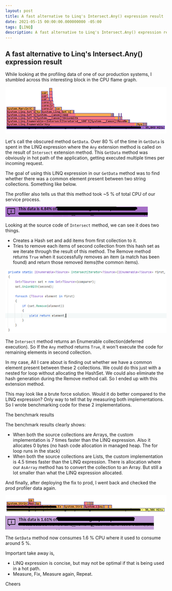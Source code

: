 ```yaml
---
layout: post
title: A fast alternative to Linq's Intersect.Any() expression result
date: 2021-05-15 00:00:00.000000000 -05:00
tags: [LINQ]
description: A fast alternative to Linq's Intersect.Any() expression result
---
```

## A fast alternative to Linq's Intersect.Any() expression result

While looking at the profiling data of one of our production systems, I stumbled across this interesting block in the CPU flame graph. 


![linq taking 80 percent cpu](/assets/2021_5_15_before-linq-intersect.png)
 
Let's call the obscured method `GetData`. Over 80 % of the time in `GetData` is spent in the LINQ expression where the `Any` extension method is called on the result of `Intersect` extension method. This `GetData` method was obviously in hot path of the application, getting executed multiple times per incoming request.

The goal of using this LINQ expression in our `GetData` method was to find whether there was a common element present between two string collections. Something like below.

<script src="https://gist.github.com/kshyju/d1903a06b84263de4a458f7046247dab.js?file=Blog2021LinqIntersectAnyUsageSample.cs"></script>

The profiler also tells us that this method took ~5 % of total CPU of our service process.

![total cpu usage of method](/assets/2021_5_15_before-total-cpu.png)

Looking at the source code of `Intersect` method, we can see it does two things.

 * Creates a Hash set and add items from first collection to it.
 * Tries to remove each items of second collection from this hash set as we iterate through the result of this method. The Remove method returns `True` when it successfully removes an item (a match has been found) and return those removed items(the common items).

![Intersect source code](/assets/2021_05_15_intersect-sourcecode.png)


The `Intersect` method returns an Enumerable collection(deferred execution). So If the `Any` method returns `True`, it won't execute the code for remaining elements in second collection.

In my case, All I care about is finding out whether we have a common element present between these 2 collections. We could do this just with a nested for loop without allocating the HashSet. We could also eliminate the hash generation during the Remove method call. So I ended up with this extension method.

<script src="https://gist.github.com/kshyju/d1903a06b84263de4a458f7046247dab.js?file=Blog2021MyIntersectAnyExtension.cs"></script>

This may look like a brute force solution. Would it do better compared to the LINQ expression? Only way to tell that by measuring both implementations. So I wrote benchmarking code for these 2 implementations.

<script src="https://gist.github.com/kshyju/d1903a06b84263de4a458f7046247dab.js?file=Blog2021MyIntersectAnyBenchmarks.cs"></script>


The benchmark results

<script src="https://gist.github.com/kshyju/d1903a06b84263de4a458f7046247dab.js?file=Blog2021MyIntersectAnyBenchmarkResults.md"></script>

The benchmark results clearly shows:
 * When both the source collections are Arrays, the custom implementation is 7 times faster than the LINQ expression. Also it allocates 0 bytes (no hash code allocation in managed heap. The for loop runs in the stack)
  * When both the source collections are Lists, the custom implementation is 4.5 times faster than the LINQ expression. There is allocation where our `AsArray` method has to convert the collection to an Array. But still a lot smaller than what the LINQ expression allocated.

And finally, after deploying the fix to prod, I went back and checked the prod profiler data again.

![total cpu usage of method](/assets/2021_05_15_after-getdata.png)
![total cpu usage of method](/assets/2021_05_15_after-total-cpu.png)

The `GetData` method now consumes 1.6 % CPU where it used to consume around 5 %.

Important take away is, 
 * LINQ expression is concise, but may not be optimal if that is being used in a hot path.
 * Measure, Fix, Measure again, Repeat.

Cheers


